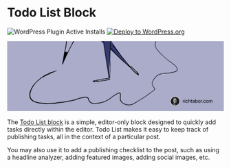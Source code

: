 # Todo List Block
 
![WordPress Plugin Active Installs](https://img.shields.io/wordpress/plugin/installs/todo-list-block?color=%23007cba&label=Active%20Installs&logo=wordpress) [![Deploy to WordPress.org](https://github.com/richtabor/todo-list-block/actions/workflows/deploy.yml/badge.svg)](https://github.com/richtabor/todo-list-block/actions/workflows/deploy.yml)

[<img width="1544" alt="banner-1544x500" src="https://github.com/richtabor/todo-list-block/blob/main/.wordpress-org/banner-1544x500.png?raw=true">](https://richtabor.com/todo-list-block/)

The [Todo List block](https://richtabor.com/todo-list-block/) is a simple, editor-only block designed to quickly add tasks directly within the editor. Todo List makes it easy to keep track of publishing tasks, all in the context of a particular post.

You may also use it to add a publishing checklist to the post, such as using a headline analyzer, adding featured images, adding social images, etc.
